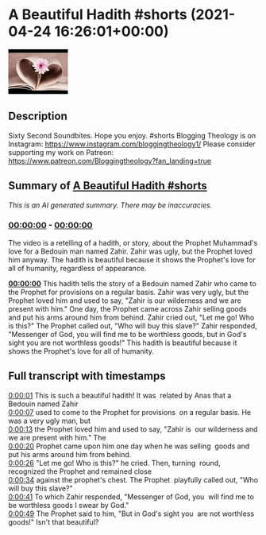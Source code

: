 # A Beautiful Hadith #shorts (2021-04-24 16:26:01+00:00)

![alt A Beautiful Hadith #shorts](uI0F_KThuIo.jpg "A Beautiful Hadith #shorts")

## Description

Sixty Second Soundbites. Hope you enjoy. #shorts 
Blogging Theology is on Instagram: https://www.instagram.com/bloggingtheology1/
Please consider supporting my work on Patreon: https://www.patreon.com/Bloggingtheology?fan_landing=true

## Summary of [A Beautiful Hadith #shorts](https://www.youtube.com/watch?v=uI0F_KThuIo)


*This is an AI generated summary. There may be inaccuracies. [](/)*

### [00:00:00](https://www.youtube.com/watch?v=uI0F_KThuIo&t=0) - [00:00:00](https://www.youtube.com/watch?v=uI0F_KThuIo&t=0)

The video is a retelling of a hadith, or story, about the Prophet Muhammad's love for a Bedouin man named Zahir. Zahir was ugly, but the Prophet loved him anyway. The hadith is beautiful because it shows the Prophet's love for all of humanity, regardless of appearance.

**[00:00:00](https://www.youtube.com/watch?v=uI0F_KThuIo&t=0)** This hadith tells the story of a Bedouin named Zahir who came to the Prophet for provisions on a regular basis. Zahir was very ugly, but the Prophet loved him and used to say, "Zahir is our wilderness and we are present with him." One day, the Prophet came across Zahir selling goods and put his arms around him from behind. Zahir cried out, "Let me go! Who is this?" The Prophet called out, "Who will buy this slave?" Zahir responded, "Messenger of God, you will find me to be worthless goods, but in God's sight you are not worthless goods!" This hadith is beautiful because it shows the Prophet's love for all of humanity.

## Full transcript with timestamps

[0:00:01](https://youtu.be/uI0F_KThuIo?t=1) This is such a beautiful hadith! It was 
related by Anas that a Bedouin named Zahir    
[0:00:07](https://youtu.be/uI0F_KThuIo?t=7) used to come to the Prophet for provisions 
on a regular basis. He was a very ugly man, but    
[0:00:13](https://youtu.be/uI0F_KThuIo?t=13) the Prophet loved him and used to say, "Zahir is 
our wilderness and we are present with him." The    
[0:00:20](https://youtu.be/uI0F_KThuIo?t=20) Prophet came upon him one day when he was selling 
goods and put his arms around him from behind.    
[0:00:26](https://youtu.be/uI0F_KThuIo?t=26) "Let me go! Who is this?" he cried. Then, turning 
round, recognized the Prophet and remained close    
[0:00:34](https://youtu.be/uI0F_KThuIo?t=34) against the prophet's chest. The Prophet 
playfully called out, "Who will buy this slave?"    
[0:00:41](https://youtu.be/uI0F_KThuIo?t=41) To which Zahir responded, "Messenger of God, you 
will find me to be worthless goods I swear by God."    
[0:00:49](https://youtu.be/uI0F_KThuIo?t=49) The Prophet said to him, "But in God's sight you 
are not worthless goods!" Isn't that beautiful?  
